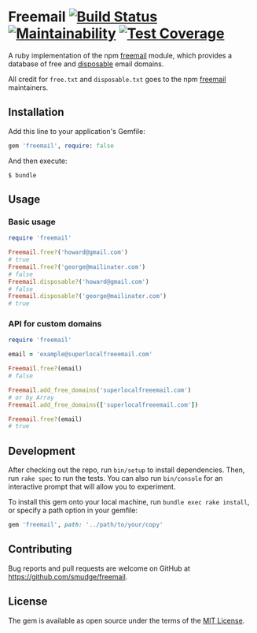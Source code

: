 # Freemail [![Build Status](https://img.shields.io/travis/smudge/freemail.svg)](https://travis-ci.org/smudge/freemail) [![Maintainability](https://api.codeclimate.com/v1/badges/8801015d3bfce638ab08/maintainability)](https://codeclimate.com/github/smudge/freemail/maintainability) [![Test Coverage](https://api.codeclimate.com/v1/badges/8801015d3bfce638ab08/test_coverage)](https://codeclimate.com/github/smudge/freemail/test_coverage)

A ruby implementation of the npm [freemail](https://github.com/willwhite/freemail) module, which
provides a database of free and [disposable](http://en.wikipedia.org/wiki/Disposable_email_address)
email domains.

All credit for `free.txt` and `disposable.txt` goes to the npm
[freemail](https://github.com/willwhite/freemail) maintainers.

## Installation

Add this line to your application's Gemfile:

```ruby
gem 'freemail', require: false
```

And then execute:

    $ bundle

## Usage

### Basic usage

```ruby
require 'freemail'

Freemail.free?('howard@gmail.com')
# true
Freemail.free?('george@mailinater.com')
# false
Freemail.disposable?('howard@gmail.com')
# false
Freemail.disposable?('george@mailinater.com')
# true
```

### API for custom domains

```ruby
require 'freemail'

email = 'example@superlocalfreeemail.com'

Freemail.free?(email)
# false

Freemail.add_free_domains('superlocalfreeemail.com')
# or by Array
Freemail.add_free_domains(['superlocalfreeemail.com'])

Freemail.free?(email)
# true
```


## Development

After checking out the repo, run `bin/setup` to install dependencies. Then, run `rake spec` to run the tests. You can also run `bin/console` for an interactive prompt that will allow you to experiment.

To install this gem onto your local machine, run `bundle exec rake install`, or specify a path option in your gemfile:

```ruby
gem 'freemail', path: '../path/to/your/copy'
```

## Contributing

Bug reports and pull requests are welcome on GitHub at https://github.com/smudge/freemail.

## License

The gem is available as open source under the terms of the [MIT License](http://opensource.org/licenses/MIT).
